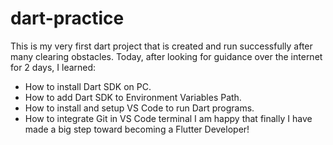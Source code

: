# dart-practice
This is my very first dart project that is created and run successfully after many clearing obstacles.
Today, after looking for guidance over the internet for 2 days, I learned:
- How to install Dart SDK on PC.
- How to add Dart SDK to Environment Variables Path.
- How to install and setup VS Code to run Dart programs.
- How to integrate Git in VS Code terminal
I am happy that finally I have made a big step toward becoming a Flutter Developer!
